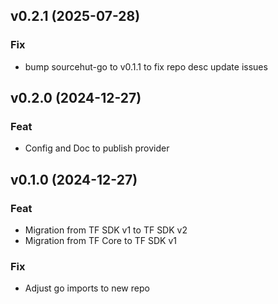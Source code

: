 ## v0.2.1 (2025-07-28)

### Fix

- bump sourcehut-go to v0.1.1 to fix repo desc update issues

## v0.2.0 (2024-12-27)

### Feat

- Config and Doc to publish provider

## v0.1.0 (2024-12-27)

### Feat

- Migration from TF SDK v1 to TF SDK v2
- Migration from TF Core to TF SDK v1

### Fix

- Adjust go imports to new repo

